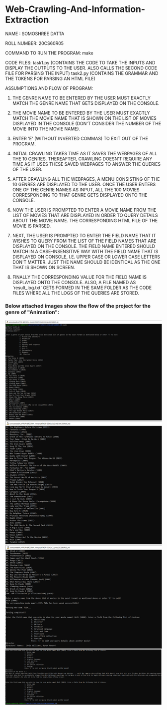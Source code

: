 # Web-Crawling-And-Information-Extraction

NAME : SOMOSHREE DATTA

ROLL NUMBER: 20CS60R05

COMMAND TO RUN THE PROGRAM: make

CODE FILES: task1.py (CONTAINS THE CODE TO TAKE THE INPUTS AND DISPLAY THE OUTPUTS TO THE USER. ALSO CALLS THE SECOND CODE FILE FOR PARSING THE INPUT)
task2.py (CONTAINS THE GRAMMAR AND THE TOKENS FOR PARSING AN HTML FILE)

ASSUMPTIONS AND FLOW OF PROGRAM:

1. THE GENRE NAME TO BE ENTERED BY THE USER MUST EXACTLY MATCH THE GENRE NAME THAT GETS DISPLAYED ON THE CONSOLE.

2. THE MOVIE NAME TO BE ENTERED BY THE USER MUST EXACTLY MATCH THE MOVIE NAME THAT IS SHOWN ON THE LIST OF MOVIES DISPLAYED IN THE CONSOLE (DON'T CONSIDER THE NUMBER OF THE MOVIE INTO THE MOVIE NAME).

3. ENTER 'E' (WITHOUT INVERTED COMMAS) TO EXIT OUT OF THE PROGRAM.

4. INITIAL CRAWLING TAKES TIME AS IT SAVES THE WEBPAGES OF ALL THE 10 GENRES. THEREAFTER, CRAWLING DOESN'T REQUIRE ANY TIME AS IT USES THESE SAVED WEBPAGES TO ANSWER THE QUERIES OF THE USER.

5. AFTER CRAWLING ALL THE WEBPAGES, A MENU CONSISTING OF THE 10 GENRES ARE DISPLAYED TO THE USER. ONCE THE USER ENTERS ONE OF THE GENRE NAMES AS INPUT, ALL THE 100 MOVIES CORRESPONDING TO THAT GENRE GETS DISPLAYED ONTO THE CONSOLE.

6. NOW THE USER IS PROMPTED TO ENTER A MOVIE NAME FROM THE LIST OF MOVIES THAT ARE DISPLAYED IN ORDER TO QUERY DETAILS ABOUT THE MOVIE NAME.  THE CORRESPONDING HTML FILE OF THE MOVIE IS PARSED.

7. NEXT, THE USER IS PROMPTED TO ENTER THE FIELD NAME THAT IT WISHES TO QUERY FROM THE LIST OF THE FIELD NAMES THAT ARE DISPLAYED ON THE CONSOLE. THE FIELD NAME ENTERED SHOULD MATCH IN A CASE-INSENSITIVE WAY WITH THE FIELD NAME THAT IS DISPLAYED ON CONSOLE, I.E. UPPER CASE OR LOWER CASE LETTERS DON'T MATTER. JUST THE NAME SHOULD BE IDENTICAL AS THE ONE THAT IS SHOWN ON SCREEN.

8. FINALLY THE CORRESPONDING VALUE FOR THE FIELD NAME IS DISPLAYED ONTO THE CONSOLE. ALSO, A FILE NAMED AS 'result_log.txt' GETS FORMED IN THE SAME FOLDER AS THE CODE FILES WHERE ALL THE LOGS OF THE QUERIES ARE STORED.

### Below attached images show the flow of the project for the genre of "Animation":

![Project Flow](https://github.com/Somoshree/Web-Crawling-And-Information-Extraction/blob/4537be2a9572bdd2d660de90209b8b8a63afa1af/1.png)
![Project Flow](https://github.com/Somoshree/Web-Crawling-And-Information-Extraction/blob/4537be2a9572bdd2d660de90209b8b8a63afa1af/2.png)
![Project Flow](https://github.com/Somoshree/Web-Crawling-And-Information-Extraction/blob/4537be2a9572bdd2d660de90209b8b8a63afa1af/3.png)
![Project Flow](https://github.com/Somoshree/Web-Crawling-And-Information-Extraction/blob/4537be2a9572bdd2d660de90209b8b8a63afa1af/4.png)
